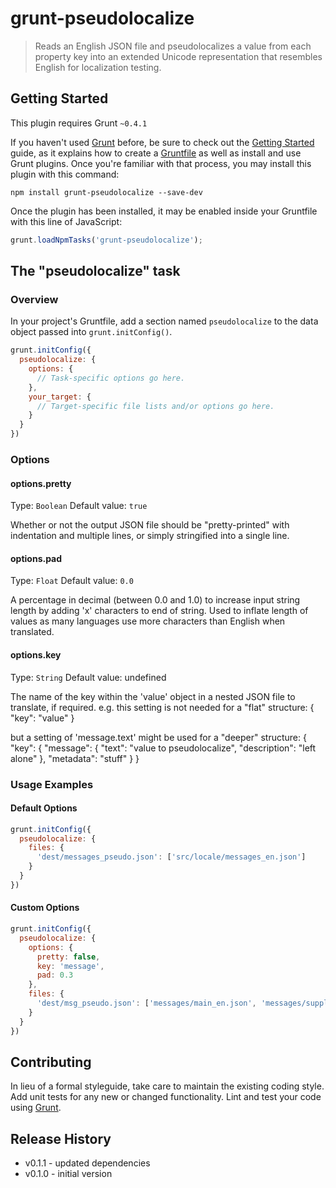 # grunt-pseudolocalize

> Reads an English JSON file and pseudolocalizes a value from each property key into an extended Unicode representation that resembles English for localization testing.

## Getting Started
This plugin requires Grunt `~0.4.1`

If you haven't used [Grunt](http://gruntjs.com/) before, be sure to check out the [Getting Started](http://gruntjs.com/getting-started) guide, as it explains how to create a [Gruntfile](http://gruntjs.com/sample-gruntfile) as well as install and use Grunt plugins. Once you're familiar with that process, you may install this plugin with this command:

```shell
npm install grunt-pseudolocalize --save-dev
```

Once the plugin has been installed, it may be enabled inside your Gruntfile with this line of JavaScript:

```js
grunt.loadNpmTasks('grunt-pseudolocalize');
```

## The "pseudolocalize" task

### Overview
In your project's Gruntfile, add a section named `pseudolocalize` to the data object passed into `grunt.initConfig()`.

```js
grunt.initConfig({
  pseudolocalize: {
    options: {
      // Task-specific options go here.
    },
    your_target: {
      // Target-specific file lists and/or options go here.
    }
  }
})
```

### Options

#### options.pretty
Type: `Boolean`
Default value: `true`

Whether or not the output JSON file should be "pretty-printed" with indentation and multiple lines, or simply stringified into a single line.

#### options.pad
Type: `Float`
Default value: `0.0`

A percentage in decimal (between 0.0 and 1.0) to increase input string length by adding 'x' characters to end of string.  Used to inflate length of values as many languages use more characters than English when translated.

#### options.key
Type: `String`
Default value: undefined

The name of the key within the 'value' object in a nested JSON file to translate, if required.  e.g.
this setting is not needed for a "flat" structure:
{
  "key": "value"
}  

but a setting of 'message.text' might be used for a "deeper" structure:
{
  "key": {
  	"message": {
	  	"text": "value to pseudolocalize",
	  	"description": "left alone"
	  },
	"metadata": "stuff"
  } 
}

### Usage Examples

#### Default Options

```js
grunt.initConfig({
  pseudolocalize: {
    files: {
      'dest/messages_pseudo.json': ['src/locale/messages_en.json']
    }
  }
})
```

#### Custom Options

```js
grunt.initConfig({
  pseudolocalize: {
    options: {
      pretty: false,
      key: 'message',
      pad: 0.3
    },
    files: {
      'dest/msg_pseudo.json': ['messages/main_en.json', 'messages/supplemental_en.json']
    }
  }
})
```

## Contributing
In lieu of a formal styleguide, take care to maintain the existing coding style. Add unit tests for any new or changed functionality. Lint and test your code using [Grunt](http://gruntjs.com/).

## Release History
* v0.1.1 - updated dependencies
* v0.1.0 - initial version
